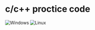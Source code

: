 # c/c++ proctice code

![Windows](https://github.com/maidamai0/c_cpp_practice/actions/workflows/windows.yml/badge.svg)
![Linux](https://github.com/maidamai0/c_cpp_practice/actions/workflows/linux.yml/badge.svg)